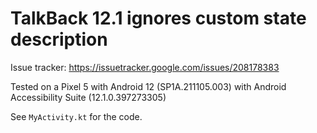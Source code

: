 TalkBack 12.1 ignores custom state description
==============================================

Issue tracker: https://issuetracker.google.com/issues/208178383

Tested on a Pixel 5 with Android 12 (SP1A.211105.003)
with Android Accessibility Suite (12.1.0.397273305)

See `MyActivity.kt` for the code.